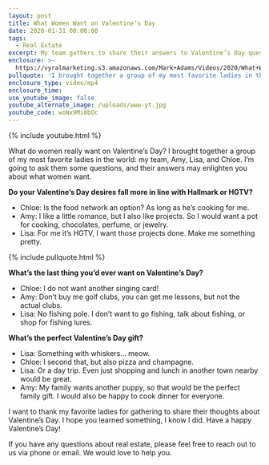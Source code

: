 ```yaml
---
layout: post
title: What Women Want on Valentine’s Day
date: 2020-01-31 00:00:00
tags:
  - Real Estate
excerpt: My team gathers to share their answers to Valentine’s Day questions.
enclosure: >-
  https://vyralmarketing.s3.amazonaws.com/Mark+Adams/Videos/2020/What+Women+Want+on+Valentines+Day.mp4
pullquote: 'I brought together a group of my most favorite ladies in the world: my team.'
enclosure_type: video/mp4
enclosure_time:
use_youtube_image: false
youtube_alternate_image: /uploads/www-yt.jpg
youtube_code: woNx9Mi8bOc
---
```


{% include youtube.html %}

What do women really want on Valentine’s Day? I brought together a group of my most favorite ladies in the world: my team, Amy, Lisa, and Chloe. I’m going to ask them some questions, and their answers may enlighten you about what women want.&nbsp;

**Do your Valentine’s Day desires fall more in line with Hallmark or HGTV?**

* Chloe: Is the food network an option? As long as he’s cooking for me.
* Amy: I like a little romance, but I also like projects. So I would want a pot for cooking, chocolates, perfume, or jewelry.&nbsp;
* Lisa: For me it’s HGTV, I want those projects done. Make me something pretty.

{% include pullquote.html %}

**What’s the last thing you’d ever want on Valentine’s Day?**

* Chloe: I do not want another singing card\!
* Amy: Don’t buy me golf clubs, you can get me lessons, but not the actual clubs.
* Lisa: No fishing pole. I don’t want to go fishing, talk about fishing, or shop for fishing lures.&nbsp;

**What’s the perfect Valentine’s Day gift?**

* Lisa: Something with whiskers… meow.&nbsp;
* Chloe: I second that, but also pizza and champagne.&nbsp;
* Lisa: Or a day trip. Even just shopping and lunch in another town nearby would be great.
* Amy: My family wants another puppy, so that would be the perfect family gift. I would also be happy to cook dinner for everyone.

I want to thank my favorite ladies for gathering to share their thoughts about Valentine’s Day. I hope you learned something, I know I did. Have a happy Valentine’s Day\!&nbsp;

If you have any questions about real estate, please feel free to reach out to us via phone or email. We would love to help you.
